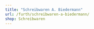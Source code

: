 ```yaml
---
title: "Schreibwaren A. Biedermann"
url: /furth/schreibwaren-a-biedermann/
shop: Schreibwaren
---
```

